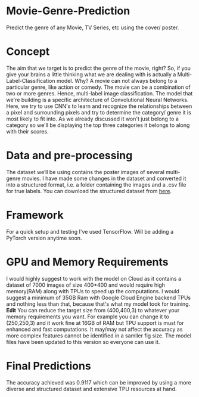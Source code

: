 # Movie-Genre-Prediction
Predict the genre of any Movie, TV Series, etc using the cover/ poster.

# Concept
The aim that we target is to predict the genre of the movie, right? So, if you give your 
brains a little thinking what we are dealing with is actually a Multi-Label-Classification 
model. Why? A movie can not always belong to a particular genre, like action or comedy. 
The movie can be a combination of two or more genres. Hence, multi-label image classification.
The model that we're building is a specific architecture of Convolutional Neural Networks. Here,
we try to use CNN's to learn and recognize the relationships between a pixel and surrounding pixels 
and try to determine the category/ genre it is most likely to fit into. As we already discussed it
won't just belong to a category so we'll be displaying the top three categories it belongs to along
with their scores. 

# Data and pre-processing
The dataset we’ll be using contains the poster images of several multi-genre movies. 
I have made some changes in the dataset and converted it into a structured format, 
i.e. a folder containing the images and a .csv file for true labels. You can download the structured dataset from [here](https://drive.google.com/file/d/1iQV5kKF_KGZL9ALx9MMXk_Lg7PklBLCE/view?usp=sharing).

# Framework 
For a quick setup and testing I've used TensorFlow. 
Will be adding a PyTorch version anytime soon. 

# GPU and Memory Requirements 
I would highly suggest to work with the model on Cloud as it contains a dataset of 7000 images of size 400*400
and would require high memory(RAM) along with TPUs to speed up the computations. I would suggest a minimum of 
35GB Ram with Google Cloud Engine backend TPUs and nothing less than that, because that's what my model took for training. 
**Edit**
You can reduce the target size from (400,400,3) to whatever your memory requirements you want. For example you can change it to (250,250,3) and it work fine at 16GB of RAM but TPU support is must for enhanced and fast computations. It may/may not affect the accuracy as more complex features cannot be identified in a samller fig size. The model files have been updated to this version so everyone can use it. 

# Final Predictions
The accuracy achieved was 0.9117 which can be improved by using a more diverse and structured dataset and extensive TPU resources at hand.

